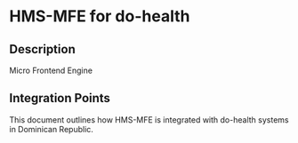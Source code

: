 # HMS-MFE for do-health

## Description

Micro Frontend Engine

## Integration Points

This document outlines how HMS-MFE is integrated with do-health systems in Dominican Republic.

